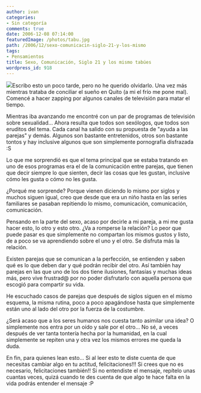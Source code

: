```yaml
---
author: ivan
categories:
- Sin categoría
comments: true
date: 2006-12-08 07:14:00
featuredImage: /photos/tabu.jpg
path: /2006/12/sexo-comunicacin-siglo-21-y-los-mismo
tags:
- Pensamientos
title: Sexo, Comunicación, Siglo 21 y los mismo tabúes
wordpress_id: 918
---
```


[![](https://photos1.blogger.com/x/blogger/5311/455/320/992747/tabu.jpg)](https://photos1.blogger.com/x/blogger/5311/455/1600/869711/tabu.jpg)Escribo esto un poco tarde, pero no he querido olvidarlo. Una vez más mientras trataba de conciliar el sueño en Quito (a mi el frío me pone mal). Comencé a hacer zapping por algunos canales de televisión para matar el tiempo.

Mientras iba avanzando me encontré con un par de programas de televisión sobre sexualidad... Ahora resulta que todos son sexólogos, que todos son eruditos del tema. Cada canal ha salido con su propuesta de "ayuda a las parejas" y demás. Algunos son bastante entretenidos, otros son bastante tontos y hay inclusive algunos que son simplemente pornografía disfrazada :S

Lo que me sorprendió es que el tema principal que se estaba tratando en uno de esos programas era el de la comunicación entre parejas, que tienen que decir siempre lo que sienten, decir las cosas que les gustan, inclusive cómo les gusta o cómo no les gusta.

¿Porqué me sorprende? Porque vienen diciendo lo mismo por siglos y muchos siguen igual, creo que desde que era un niño hasta en las series familiares se pasaban repitiendo lo mismo, comunicación, comunicación, comunicación.

Pensando en la parte del sexo, acaso por decirle a mi pareja, a mi me gusta hacer esto, lo otro y esto otro. ¿Va a romperse la relación? Lo peor que puede pasar es que simplemente no compartan los mismos gustos y listo, de a poco se va aprendiendo sobre el uno y el otro. Se disfruta más la relación.

Existen parejas que se comunican a la perfección, se entienden y saben qué es lo que deben dar y qué podrán recibir del otro. Así también hay parejas en las que uno de los dos tiene ilusiones, fantasías y muchas ideas más, pero vive frustrad@ por no poder disfrutarlo con aquella persona que escogió para compartir su vida.

He escuchado casos de parejas que después de siglos siguen en el mismo esquema, la misma rutina, poco a poco apagándose hasta que simplemente están uno al lado del otro por la fuerza de la costumbre.

¿Será acaso que a los seres humanos nos cuesta tanto asimilar una idea? O simplemente nos entra por un oído y sale por el otro... No sé, a veces después de ver tanta tontería hecha por la humanidad, en la cual simplemente se repiten una y otra vez los mismos errores me queda la duda.

En fin, para quienes lean esto... Si al leer esto te diste cuenta de que necesitas cambiar algo en tu actitud, felicitaciones!!! Si crees que no es necesario, felicitaciones también!! Si no entendiste el mensaje, repítelo unas cuantas veces, quizá cuando te des cuenta de que algo te hace falta en la vida podrás entender el mensaje :P